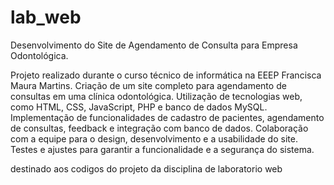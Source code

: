 # lab_web

Desenvolvimento do Site de Agendamento de Consulta para Empresa Odontológica.

Projeto realizado durante o curso técnico de informática na EEEP Francisca Maura Martins.
Criação de um site completo para agendamento de consultas em uma clínica odontológica.
Utilização de tecnologias web, como HTML, CSS, JavaScript, PHP e banco de dados MySQL.
Implementação de funcionalidades de cadastro de pacientes, agendamento de consultas, feedback e integração com banco de dados.
Colaboração com a equipe para o design, desenvolvimento e a usabilidade do site.
Testes e ajustes para garantir a funcionalidade e a segurança do sistema.

destinado aos codigos do projeto da disciplina de laboratorio web
